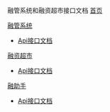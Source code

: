 融管系统和融资超市接口文档
[首页](index.md)

[融管系统]()

   * [Api接口文档](articles/RZR/API.md)

[融资超市]()
 
  * [Api接口文档](articles/RZCS/Api接口文档.md) 

[融助手]()
 
  * [Api接口文档](articles/RZAssistant/RongziAssistantApi.md) 
